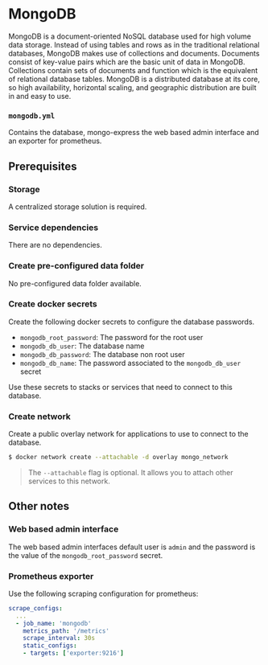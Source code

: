 # MongoDB

MongoDB is a document-oriented NoSQL database used for high volume data storage. Instead of using tables and rows as in the traditional relational databases, MongoDB makes use of collections and documents. Documents consist of key-value pairs which are the basic unit of data in MongoDB. Collections contain sets of documents and function which is the equivalent of relational database tables. MongoDB is a distributed database at its core, so high availability, horizontal scaling, and geographic distribution are built in and easy to use.

### `mongodb.yml`
Contains the database, mongo-express the web based admin interface and an exporter for prometheus.

## Prerequisites
### Storage
A centralized storage solution is required.

### Service dependencies
There are no dependencies.

### Create pre-configured data folder
No pre-configured data folder available.

### Create docker secrets
Create the following docker secrets to configure the database passwords.

- `mongodb_root_password`: The password for the root user
- `mongodb_db_user`: The database name
- `mongodb_db_password`: The database non root user
- `mongodb_db_name`: The password associated to the `mongodb_db_user` secret

Use these secrets to stacks or services that need to connect to this database.

### Create network
Create a public overlay network for applications to use to connect to the database.

```sh
$ docker network create --attachable -d overlay mongo_network
```
> The `--attachable` flag is optional. It allows you to attach other services to this network.

## Other notes
### Web based admin interface
The web based admin interfaces default user is `admin` and the password is the value of the `mongodb_root_password` secret.
 
### Prometheus exporter
Use the following scraping configuration for prometheus:

```yml
scrape_configs:
  ...
  - job_name: 'mongodb'
    metrics_path: '/metrics'
    scrape_interval: 30s
    static_configs:
    - targets: ['exporter:9216']
```

